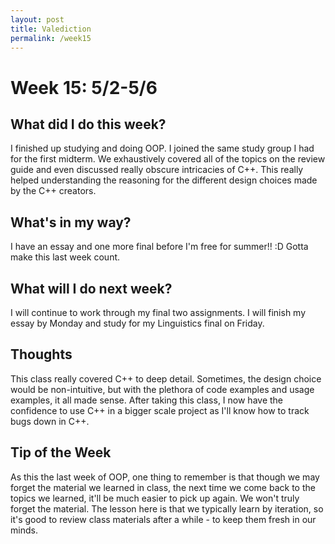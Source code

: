 ```yaml
---
layout: post
title: Valediction
permalink: /week15
---
```


# Week 15: 5/2-5/6

## What did I do this week?

I finished up studying and doing OOP. I joined the same study group I had for the first midterm. We exhaustively covered all of the topics on the review guide and even discussed really obscure intricacies of C++. This really helped understanding the reasoning for the different design choices made by the C++ creators. 

## What's in my way?

I have an essay and one more final before I'm free for summer!! :D Gotta make this last week count. 

## What will I do next week?

I will continue to work through my final two assignments. I will finish my essay by Monday and study for my Linguistics final on Friday. 

## Thoughts

This class really covered C++ to deep detail. Sometimes, the design choice would be non-intuitive, but with the plethora of code examples and usage examples, it all made sense. After taking this class, I now have the confidence to use C++ in a bigger scale project as I'll know how to track bugs down in C++. 

## Tip of the Week

As this the last week of OOP, one thing to remember is that though we may forget the material we learned in class, the next time we come back to the topics we learned, it'll be much easier to pick up again. We won't truly forget the material. The lesson here is that we typically learn by iteration, so it's good to review class materials after a while - to keep them fresh in our minds. 
